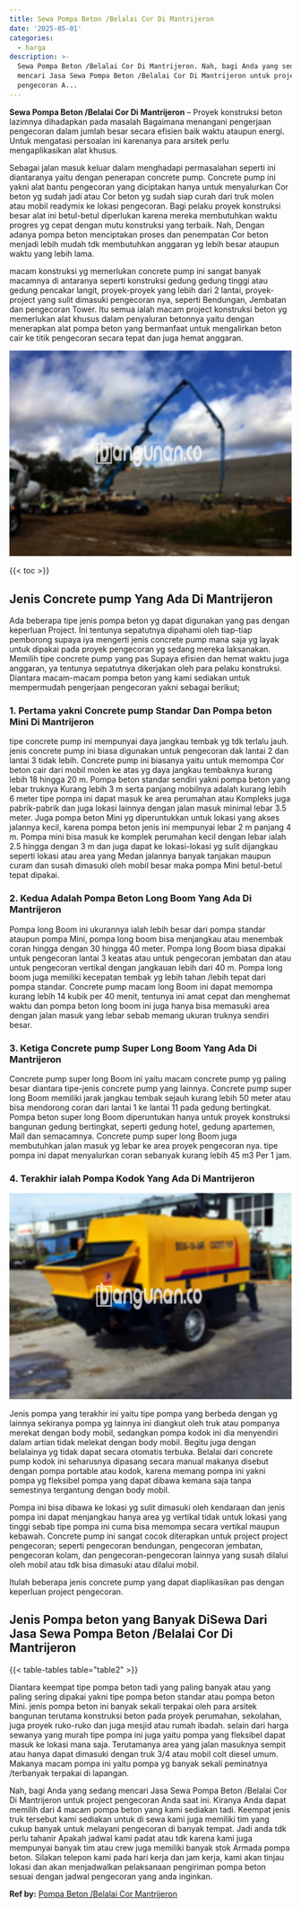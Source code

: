 ```yaml
---
title: Sewa Pompa Beton /Belalai Cor Di Mantrijeron
date: '2025-05-01'
categories:
  - harga
description: >-
  Sewa Pompa Beton /Belalai Cor Di Mantrijeron. Nah, bagi Anda yang sedang
  mencari Jasa Sewa Pompa Beton /Belalai Cor Di Mantrijeron untuk project
  pengecoran A...
---
```


**Sewa Pompa Beton /Belalai Cor Di Mantrijeron** – Proyek konstruksi beton lazimnya dihadapkan pada masalah Bagaimana menangani pengerjaan pengecoran dalam jumlah besar secara efisien baik waktu ataupun energi. Untuk mengatasi persoalan ini karenanya para arsitek perlu mengaplikasikan alat khusus.

Sebagai jalan masuk keluar dalam menghadapi permasalahan seperti ini diantaranya yaitu dengan penerapan concrete pump. Concrete pump ini yakni alat bantu pengecoran yang diciptakan hanya untuk menyalurkan Cor beton yg sudah jadi atau Cor beton yg sudah siap curah dari truk molen atau mobil readymix ke lokasi pengecoran. Bagi pelaku proyek konstruksi besar alat ini betul-betul diperlukan karena mereka membutuhkan waktu progres yg cepat dengan mutu konstruksi yang terbaik. Nah, Dengan adanya pompa beton menciptakan proses dan penempatan Cor beton menjadi lebih mudah tdk membutuhkan anggaran yg lebih besar ataupun waktu yang lebih lama.

macam konstruksi yg memerlukan concrete pump ini sangat banyak macamnya di antaranya seperti konstruksi gedung gedung tinggi atau gedung pencakar langit, proyek-proyek yang lebih dari 2 lantai, proyek-project yang sulit dimasuki pengecoran nya, seperti Bendungan, Jembatan dan pengecoran Tower. Itu semua ialah macam project konstruksi beton yg memerlukan alat khusus dalam penyaluran betonnya yaitu dengan menerapkan alat pompa beton yang bermanfaat untuk mengalirkan beton cair ke titik pengecoran secara tepat dan juga hemat anggaran.

![Sewa Pompa Beton /Belalai Cor Di Mantrijeron](/images/sewa-concrete-pump-10.png)

{{< toc >}}

## Jenis Concrete pump Yang Ada Di Mantrijeron

Ada beberapa tipe jenis pompa beton yg dapat digunakan yang pas dengan keperluan Project. Ini tentunya sepatutnya dipahami oleh tiap-tiap pemborong supaya iya mengerti jenis concrete pump mana saja yg layak untuk dipakai pada proyek pengecoran yg sedang mereka laksanakan. Memilih tipe concrete pump yang pas Supaya efisien dan hemat waktu juga anggaran, ya tentunya sepatutnya dikerjakan oleh para pelaku konstruksi. Diantara macam-macam pompa beton yang kami sediakan untuk mempermudah pengerjaan pengecoran yakni sebagai berikut;

### 1\. Pertama yakni Concrete pump Standar Dan Pompa beton Mini Di Mantrijeron

tipe concrete pump ini mempunyai daya jangkau tembak yg tdk terlalu jauh. jenis concrete pump ini biasa digunakan untuk pengecoran dak lantai 2 dan lantai 3 tidak lebih. Concrete pump ini biasanya yaitu untuk memompa Cor beton cair dari mobil molen ke atas yg daya jangkau tembaknya kurang lebih 18 hingga 20 m. Pompa beton standar sendiri yakni pompa beton yang lebar truknya Kurang lebih 3 m serta panjang mobilnya adalah kurang lebih 6 meter tipe pompa ini dapat masuk ke area perumahan atau Kompleks juga pabrik-pabrik dan juga lokasi lainnya dengan jalan masuk minimal lebar 3.5 meter. Juga pompa beton Mini yg diperuntukkan untuk lokasi yang akses jalannya kecil, karena pompa beton jenis ini mempunyai lebar 2 m panjang 4 m. Pompa mini bisa masuk ke komplek perumahan kecil dengan lebar ialah 2.5 hingga dengan 3 m dan juga dapat ke lokasi-lokasi yg sulit dijangkau seperti lokasi atau area yang Medan jalannya banyak tanjakan maupun curam dan susah dimasuki oleh mobil besar maka pompa Mini betul-betul tepat dipakai.

### 2\. Kedua Adalah Pompa Beton Long Boom Yang Ada Di Mantrijeron

Pompa long Boom ini ukurannya ialah lebih besar dari pompa standar ataupun pompa Mini, pompa long boom bisa menjangkau atau menembak coran hingga dengan 30 hingga 40 meter. Pompa long Boom biasa dipakai untuk pengecoran lantai 3 keatas atau untuk pengecoran jembatan dan atau untuk pengecoran vertikal dengan jangkauan lebih dari 40 m. Pompa long boom juga memiliki kecepatan tembak yg lebih tahan /lebih tepat dari pompa standar. Concrete pump macam long Boom ini dapat memompa kurang lebih 14 kubik per 40 menit, tentunya ini amat cepat dan menghemat waktu dan pompa beton long boom ini juga hanya bisa memasuki area dengan jalan masuk yang lebar sebab memang ukuran truknya sendiri besar.

### 3\. Ketiga Concrete pump Super Long Boom Yang Ada Di Mantrijeron

Concrete pump super long Boom ini yaitu macam concrete pump yg paling besar diantara tipe-jenis concrete pump yang lainnya. Concrete pump super long Boom memiliki jarak jangkau tembak sejauh kurang lebih 50 meter atau bisa mendorong coran dari lantai 1 ke lantai 11 pada gedung bertingkat. Pompa beton super long Boom diperuntukan hanya untuk proyek konstruksi bangunan gedung bertingkat, seperti gedung hotel, gedung apartemen, Mall dan semacamnya. Concrete pump super long Boom juga membutuhkan jalan masuk yg lebar ke area proyek pengecoran nya. tipe pompa ini dapat menyalurkan coran sebanyak kurang lebih 45 m3 Per 1 jam.

### 4\. Terakhir ialah Pompa Kodok Yang Ada Di Mantrijeron

![Sewa Pompa Beton /Belalai Cor Di Mantrijeron](/images/sewa-concrete-pump-13.png)

Jenis pompa yang terakhir ini yaitu tipe pompa yang berbeda dengan yg lainnya sekiranya pompa yg lainnya ini diangkut oleh truk atau pompanya merekat dengan body mobil, sedangkan pompa kodok ini dia menyendiri dalam artian tidak melekat dengan body mobil. Begitu juga dengan belalainya yg tidak dapat secara otomatis terbuka. Belalai dari concrete pump kodok ini seharusnya dipasang secara manual makanya disebut dengan pompa portable atau kodok, karena memang pompa ini yakni pompa yg fleksibel pompa yang dapat dibawa kemana saja tanpa semestinya tergantung dengan body mobil.

Pompa ini bisa dibawa ke lokasi yg sulit dimasuki oleh kendaraan dan jenis pompa ini dapat menjangkau hanya area yg vertikal tidak untuk lokasi yang tinggi sebab tipe pompa ini cuma bisa memompa secara vertikal maupun kebawah. Concrete pump ini sangat cocok diterapkan untuk project project pengecoran; seperti pengecoran bendungan, pengecoran jembatan, pengecoran kolam, dan pengecoran-pengecoran lainnya yang susah dilalui oleh mobil atau tdk bisa dimasuki atau dilalui mobil.

Itulah beberapa jenis concrete pump yang dapat diaplikasikan pas dengan keperluan project pengecoran.

## Jenis Pompa beton yang Banyak DiSewa Dari Jasa Sewa Pompa Beton /Belalai Cor Di Mantrijeron

{{< table-tables table="table2" >}}

Diantara keempat tipe pompa beton tadi yang paling banyak atau yang paling sering dipakai yakni tipe pompa beton standar atau pompa beton Mini. jenis pompa beton ini banyak sekali terpakai oleh para arsitek bangunan terutama konstruksi beton pada proyek perumahan, sekolahan, juga proyek ruko-ruko dan juga mesjid atau rumah ibadah. selain dari harga sewanya yang murah tipe pompa ini juga yaitu pompa yang fleksibel dapat masuk ke lokasi mana saja. Terutamanya area yang jalan masuknya sempit atau hanya dapat dimasuki dengan truk 3/4 atau mobil colt diesel umum. Makanya macam pompa ini yaitu pompa yg banyak sekali peminatnya /terbanyak terpakai di lapangan.

Nah, bagi Anda yang sedang mencari Jasa Sewa Pompa Beton /Belalai Cor Di Mantrijeron untuk project pengecoran Anda saat ini. Kiranya Anda dapat memilih dari 4 macam pompa beton yang kami sediakan tadi. Keempat jenis truk tersebut kami sediakan untuk di sewa kami juga memiliki tim yang cukup banyak untuk melayani pengecoran di banyak tempat. Jadi anda tdk perlu tahanir Apakah jadwal kami padat atau tdk karena kami juga mempunyai banyak tim atau crew juga memiliki banyak stok Armada pompa beton. Silakan telepon kami pada hari kerja dan jam kerja, kami akan tinjau lokasi dan akan menjadwalkan pelaksanaan pengiriman pompa beton sesuai dengan jadwal pengecoran yang anda inginkan.

**Ref by:** [Pompa Beton /Belalai Cor Mantrijeron](https://id.wikipedia.org/wiki/Pompa)

